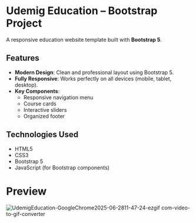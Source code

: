 # Udemig Education – Bootstrap Project  

A responsive education website template built with **Bootstrap 5**.  

## Features  
- **Modern Design**: Clean and professional layout using Bootstrap 5.  
- **Fully Responsive**: Works perfectly on all devices (mobile, tablet, desktop).  
- **Key Components**:  
  - Responsive navigation menu  
  - Course cards  
  - Interactive sliders  
  - Organized footer  

## Technologies Used  
- HTML5  
- CSS3  
- Bootstrap 5  
- JavaScript (for Bootstrap components)  

# Preview
![UdemigEducation-GoogleChrome2025-06-2811-47-24-ezgif com-video-to-gif-converter](https://github.com/user-attachments/assets/edcce2fc-5f45-45ee-9b91-686808cda0cc)
